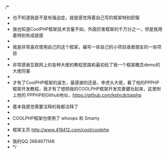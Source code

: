 /*
 * 也不知道我是不是有强迫症，就是感觉用着自己写的框架特别舒服
 *
 * 我也知道CoolPHP框架技术含量不如，外面厉害框架的千万分之一，但是我用着特别有成就感
 *
 * 我是非常喜欢使用自己的这个框架，编写一些自己的小项目或者朋友的一些项目
 *
 * 非常感谢互联网上的各种大佬的教程思路和最初给了我一个框架概念demo的大佬同事
 *
 * 才有了CoolPHP框架的诞生，最感谢的还是，李虎头大佬，看了他的PPPHP框架开发教程，我才有了想把我的COOLPHP框架开发完善健壮起来，这里附上他的 PPPHP的Github地址，https://github.com/kphcdr/ppphp
 *
 * 基本我感觉需要注释的我都注释了
 *
 * COOLPHP框架也使用了 whoops 和 Smarty
 *
 * 框架主页 http://www.418412.com/cool/coolphp
 *
 * 我的QQ 2664671146
 * */
